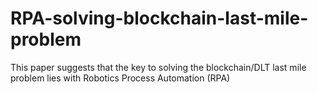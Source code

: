 # RPA-solving-blockchain-last-mile-problem
This paper suggests that the key to solving the blockchain/DLT last mile problem lies with Robotics Process Automation (RPA)
